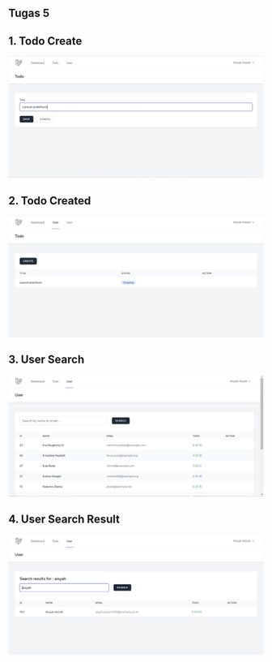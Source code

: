 ## Tugas 5

## 1. Todo Create
![Alt text](Screenshot/tugas5/TodoCreate.jpeg)

## 2. Todo Created
![Alt text](Screenshot/tugas5/Todocreated.jpeg)

## 3. User Search
![Alt text](Screenshot/tugas5/UserSearch.jpeg)

## 4. User Search Result
![Alt text](Screenshot/tugas5/UserSearchresult.jpeg)
